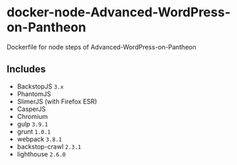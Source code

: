 # docker-node-Advanced-WordPress-on-Pantheon
Dockerfile for node steps of Advanced-WordPress-on-Pantheon

## Includes
* BackstopJS `3.x`
* PhantomJS
* SlimerJS (with Firefox ESR)
* CasperJS
* Chromium
* gulp `3.9.1`
* grunt `1.0.1`
* webpack `3.8.1`
* backstop-crawl `2.3.1`
* lighthouse `2.6.0`
